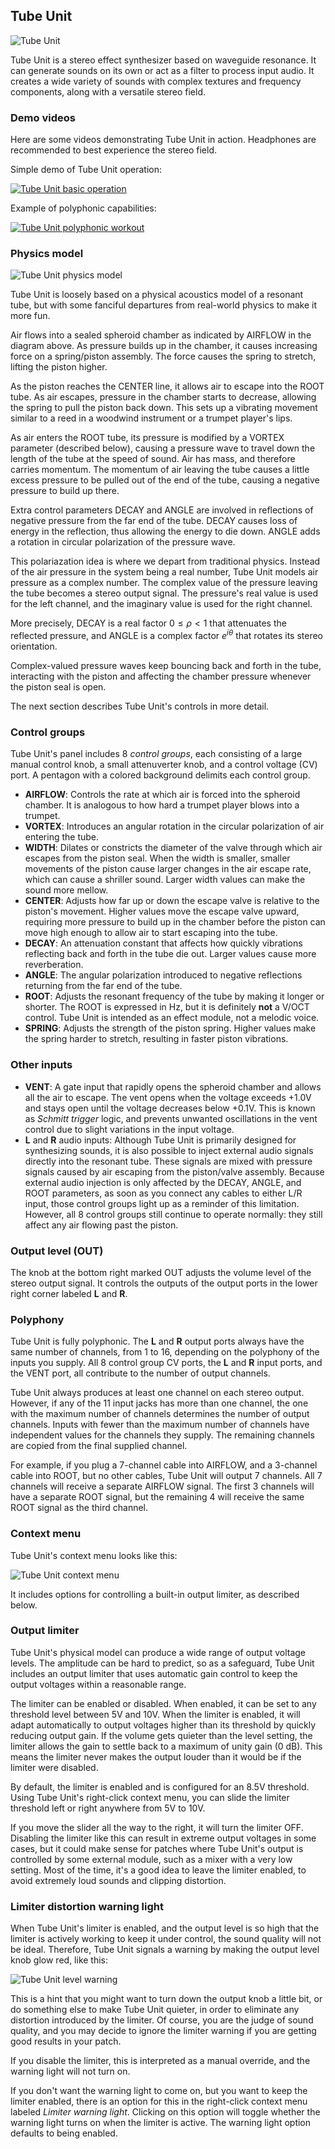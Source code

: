 ## Tube Unit

![Tube Unit](images/tubeunit.png)

Tube Unit is a stereo effect synthesizer based on waveguide resonance.
It can generate sounds on its own or act as a filter to process input audio.
It creates a wide variety of sounds with complex textures and frequency components,
along with a versatile stereo field.

### Demo videos

Here are some videos demonstrating Tube Unit in action.
Headphones are recommended to best experience the stereo field.

Simple demo of Tube Unit operation:

[![Tube Unit basic operation](https://img.youtube.com/vi/wshWy5dcFRE/0.jpg)](https://www.youtube.com/watch?v=wshWy5dcFRE)

Example of polyphonic capabilities:

[![Tube Unit polyphonic workout](https://img.youtube.com/vi/5lpwC7-hMCo/0.jpg)](https://www.youtube.com/watch?v=5lpwC7-hMCo)

### Physics model

![Tube Unit physics model](./images/tubeunit_model.svg)

Tube Unit is loosely based on a physical acoustics model of a resonant tube,
but with some fanciful departures from real-world physics to make it more fun.

Air flows into a sealed spheroid chamber as indicated by AIRFLOW in the diagram above.
As pressure builds up in the chamber, it causes increasing force on a spring/piston assembly.
The force causes the spring to stretch, lifting the piston higher.

As the piston reaches the CENTER line, it allows air to escape into the ROOT tube.
As air escapes, pressure in the chamber starts to decrease, allowing the spring to
pull the piston back down. This sets up a vibrating movement similar to a reed
in a woodwind instrument or a trumpet player's lips.

As air enters the ROOT tube, its pressure is modified by a VORTEX parameter (described below),
causing a pressure wave to travel down the length of the tube at the speed of sound.
Air has mass, and therefore carries momentum. The momentum of air leaving the tube
causes a little excess pressure to be pulled out of the end of the tube,
causing a negative pressure to build up there.

Extra control parameters DECAY and ANGLE are involved in reflections of negative
pressure from the far end of the tube. DECAY causes loss of energy in the reflection,
thus allowing the energy to die down. ANGLE adds a rotation in circular polarization
of the pressure wave.

This polariazation idea is where we depart from traditional physics.
Instead of the air pressure in the system being a real number, Tube Unit
models air pressure as a complex number. The complex value of the pressure
leaving the tube becomes a stereo output signal. The pressure's real value
is used for the left channel, and the imaginary value is used for the right channel.

More precisely, DECAY is a real factor $0 \le \rho \lt 1$ that attenuates the reflected
pressure, and ANGLE is a complex factor $e ^ {i \theta}$ that rotates its stereo orientation.

Complex-valued pressure waves keep bouncing back and forth in the tube, interacting
with the piston and affecting the chamber pressure whenever the piston seal is open.

The next section describes Tube Unit's controls in more detail.

### Control groups

Tube Unit's panel includes 8 *control groups*, each consisting of a large manual
control knob, a small attenuverter knob, and a control voltage (CV) port. A pentagon
with a colored background delimits each control group.

* **AIRFLOW**: Controls the rate at which air is forced into the spheroid chamber.
It is analogous to how hard a trumpet player blows into a trumpet.
* **VORTEX**: Introduces an angular rotation in the circular polarization of air entering the tube.
* **WIDTH**: Dilates or constricts the diameter of the valve through which air escapes from the piston seal.
When the width is smaller, smaller movements of the piston cause larger changes in the air escape rate, which
can cause a shriller sound. Larger width values can make the sound more mellow.
* **CENTER**: Adjusts how far up or down the escape valve is relative to the piston's movement.
Higher values move the escape valve upward, requiring more pressure to build up in the chamber
before the piston can move high enough to allow air to start escaping into the tube.
* **DECAY**: An attenuation constant that affects how quickly vibrations reflecting back and forth
in the tube die out. Larger values cause more reverberation.
* **ANGLE**: The angular polarization introduced to negative reflections returning from the far
end of the tube.
* **ROOT**: Adjusts the resonant frequency of the tube by making it longer or shorter.
The ROOT is expressed in Hz, but it is definitely **not** a V/OCT control. Tube Unit
is intended as an effect module, not a melodic voice.
* **SPRING**: Adjusts the strength of the piston spring. Higher values make the spring
harder to stretch, resulting in faster piston vibrations.

### Other inputs

* **VENT**: A gate input that rapidly opens the spheroid chamber and allows all the air to escape.
The vent opens when the voltage exceeds +1.0V and stays open until the voltage decreases below +0.1V.
This is known as *Schmitt trigger* logic, and prevents unwanted oscillations in the vent control
due to slight variations in the input voltage.
* **L** and **R** audio inputs: Although Tube Unit is primarily designed for synthesizing sounds,
it is also possible to inject external audio signals directly into the resonant tube. These signals
are mixed with pressure signals caused by air escaping from the piston/valve assembly. Because
external audio injection is only affected by the DECAY, ANGLE, and ROOT parameters, as soon as
you connect any cables to either L/R input, those control groups light up as a reminder of this limitation.
However, all 8 control groups still continue to operate normally: they still affect any air flowing
past the piston.

### Output level (OUT)

The knob at the bottom right marked OUT adjusts the volume level of the
stereo output signal. It controls the outputs of the output
ports in the lower right corner labeled **L** and **R**.

### Polyphony

Tube Unit is fully polyphonic. The **L** and **R** output ports always have
the same number of channels, from 1 to 16, depending on the polyphony of the inputs you supply.
All 8 control group CV ports, the **L** and **R** input ports, and the VENT port, all
contribute to the number of output channels.

Tube Unit always produces at least one channel on each stereo output.
However, if any of the 11 input jacks has more than one channel, the
one with the maximum number of channels determines the number of output channels.
Inputs with fewer than the maximum number of channels have independent values
for the channels they supply. The remaining channels are copied from the final
supplied channel.

For example, if you plug a 7-channel cable into AIRFLOW, and a 3-channel cable
into ROOT, but no other cables, Tube Unit will output 7 channels. All 7 channels
will receive a separate AIRFLOW signal. The first 3 channels will have a separate
ROOT signal, but the remaining 4 will receive the same ROOT signal as the third
channel.

### Context menu

Tube Unit's context menu looks like this:

![Tube Unit context menu](./images/tubeunit_menu.png)

It includes options for controlling a built-in output limiter,
as described below.

### Output limiter

Tube Unit's physical model can produce a wide range of output voltage levels.
The amplitude can be hard to predict, so as a safeguard,
Tube Unit includes an output limiter that uses automatic gain control
to keep the output voltages within a reasonable range.

The limiter can be enabled or disabled. When enabled,
it can be set to any threshold level between 5V and 10V.
When the limiter is enabled, it will adapt automatically
to output voltages higher than its threshold by quickly
reducing output gain. If the volume gets quieter than
the level setting, the limiter allows the gain to settle
back to a maximum of unity gain (0 dB).
This means the limiter never makes the output louder
than it would be if the limiter were disabled.

By default, the limiter is enabled and is configured
for an 8.5V threshold.
Using Tube Unit's right-click context menu, you can slide
the limiter threshold left or right anywhere from 5V to 10V.

If you move the slider all the way to the right, it will
turn the limiter OFF.
Disabling the limiter like this can result in extreme output voltages in
some cases, but it could make sense for patches where Tube Unit's output
is controlled by some external module, such as a mixer with a very low setting.
Most of the time, it's a good idea to leave the limiter enabled,
to avoid extremely loud sounds and clipping distortion.

### Limiter distortion warning light

When Tube Unit's limiter is enabled, and the output
level is so high that the limiter is actively working
to keep it under control, the sound quality will not
be ideal. Therefore, Tube Unit signals a warning by
making the output level knob glow red, like this:

![Tube Unit level warning](./images/tubeunit_level_warning.png)

This is a hint that you might want to turn down the
output knob a little bit, or do something else to
make Tube Unit quieter, in order to eliminate any
distortion introduced by the limiter.
Of course, you are the judge of sound quality, and you
may decide to ignore the limiter warning if you are
getting good results in your patch.

If you disable the limiter, this is interpreted as a
manual override, and the warning light will not turn on.

If you don't want the warning light to come on, but you
want to keep the limiter enabled, there is an option
for this in the right-click context menu labeled
*Limiter warning light*. Clicking on this option
will toggle whether the warning light turns on
when the limiter is active. The warning light option
defaults to being enabled.
